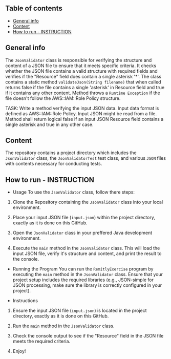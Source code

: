 ## Table of contents
* [General info](#general-info)
* [Content](#content)
* [How to run - INSTRUCTION](#how-to-run---instruction)

## General info
The `JsonValidator` class is responsible for verifying the structure and content of a JSON file to ensure that it meets specific criteria. It checks whether the JSON file contains a valid structure with required fields and verifies if the "Resource" field does contain a single asterisk '*'. The class contains a static method `validateJson(String filename)` that when called returns false if the file contains a single 'asterisk' in Resource field and true if it contains any other content. Method throws a `Runtime Exception` if the file doesn't follow the AWS::IAM::Role Policy structure.

TASK:
Write a method verifying the input JSON data. Input data format is defined as AWS::IAM::Role Policy. Input JSON might be read from a file.
Method shall return logical false if an input JSON Resource field contains a single asterisk and true in any other case. 

## Content
The repository contains a project directory which includes the `JsonValidator` class, the `JsonValidatorTest` test class, and various `JSON` files with contents necessary for conducting tests.

## How to run - INSTRUCTION
* Usage
To use the `JsonValidator` class, follow there steps:

1. Clone the Repository containing the `JsonValidator` class into your local environment.

2. Place your input JSON file (`input.json`) within the project directory, exactly as it is done on this GitHub.

3. Open the `JsonValidator` class in your preffered Java development environment.

4. Execute the `main` method in the `JsonValidator` class. This will load the input JSON file, verify it's structure and content, and print the result to the console.

* Running the Program
You can run the `RemitlyExercise` program by executing the `main` method in the `JsonValidator` class. Ensure that your project setup includes the required libraries (e.g., JSON-simple for JSON processing, make sure the library is correctly configured in your project).

* Instructions
1. Ensure the input JSON file (`input.json`) is located in the project directory, exactly as it is done on this GitHub.

2. Run the `main` method in the `JsonValidator` class.

3. Check the console output to see if the "Resource" field in the JSON file meets the required criteria.

4. Enjoy!

  
